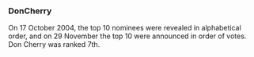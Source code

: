 ### DonCherry

On 17 October 2004, the top 10 nominees were revealed in alphabetical order, and on 29 November the top 10 were announced in order of votes. Don Cherry was ranked 7th.

